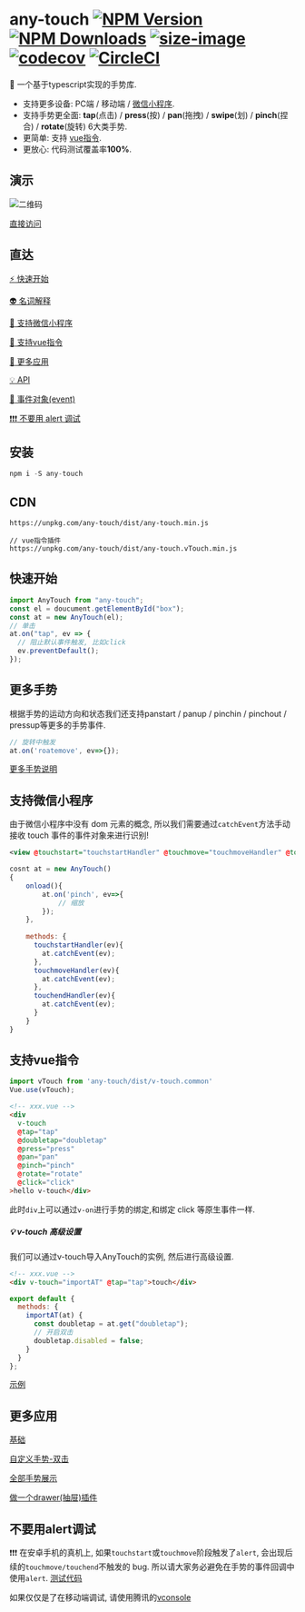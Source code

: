 # any-touch [![NPM Version][npm-image]][npm-url] [![NPM Downloads][downloads-image]][downloads-url] [![size-image]][size-url] [![codecov](https://badgen.net/codecov/c/github/any86/any-touch/master)](https://codecov.io/gh/any86/any-touch) [![CircleCI](https://circleci.com/gh/any86/any-touch.svg?style=svg)](https://circleci.com/gh/any86/any-touch)

[size-image]: https://badgen.net/bundlephobia/minzip/any-touch
[size-url]: https://bundlephobia.com/result?p=any-touch
[npm-image]: https://badgen.net/npm/v/any-touch
[npm-url]: https://npmjs.org/package/any-touch
[downloads-image]: https://badgen.net/npm/dt/any-touch
[downloads-url]: https://npmjs.org/package/any-touch

:wave: 一个基于typescript实现的手势库.
- 支持更多设备: PC端 / 移动端 / [微信小程序](#支持微信小程序).
- 支持手势更全面: **tap**(点击) / **press**(按) / **pan**(拖拽) / **swipe**(划) / **pinch**(捏合) / **rotate**(旋转) 6大类手势.
- 更简单: 支持 [vue指令](#支持vue指令).
- 更放心: 代码测试覆盖率**100%**.

## 演示

![二维码](https://user-images.githubusercontent.com/8264787/64757535-fc6da200-d564-11e9-9bf6-1ac40e08b8b7.png)

[直接访问](https://any86.github.io/any-touch/example/)

## 直达

[:zap: 快速开始](#快速开始)

[:alien: 名词解释](docs/CONCEPT.md) 

[:iphone: 支持微信小程序](#支持微信小程序)

[:seedling: 支持vue指令](#支持vue指令)

[:rocket: 更多应用](#更多应用)

[:bulb: API](docs/API.md)

[:lollipop: 事件对象(event)](docs/EVENT.md)

[:heavy_exclamation_mark::heavy_exclamation_mark::heavy_exclamation_mark: 不要用 alert 调试](#不要用alert调试)
## 安装

```javascript
npm i -S any-touch
```

## CDN

```
https://unpkg.com/any-touch/dist/any-touch.min.js

// vue指令插件
https://unpkg.com/any-touch/dist/any-touch.vTouch.min.js
```

## 快速开始

```javascript
import AnyTouch from "any-touch";
const el = doucument.getElementById("box");
const at = new AnyTouch(el);
// 单击
at.on("tap", ev => {
  // 阻止默认事件触发, 比如click
  ev.preventDefault();
});
```

## 更多手势
根据手势的运动方向和状态我们还支持panstart / panup / pinchin / pinchout / pressup等更多的手势事件.
```javascript
// 旋转中触发
at.on('roatemove', ev=>{});
```
[更多手势说明](/docs/GESTURE.md)

## 支持微信小程序

由于微信小程序中没有 dom 元素的概念, 所以我们需要通过`catchEvent`方法手动接收 touch 事件的事件对象来进行识别!

```xml
<view @touchstart="touchstartHandler" @touchmove="touchmoveHandler" @touchend="touchendHandler"></view>
```

```javascript
cosnt at = new AnyTouch()
{ 
    onload(){
        at.on('pinch', ev=>{
            // 缩放
        });
    },
    
    methods: {
      touchstartHandler(ev){
        at.catchEvent(ev);
      },
      touchmoveHandler(ev){
        at.catchEvent(ev);
      },
      touchendHandler(ev){
        at.catchEvent(ev);
      }
    }
}
```

## 支持vue指令
```javascript
import vTouch from 'any-touch/dist/v-touch.common'
Vue.use(vTouch);
```

```html
<!-- xxx.vue -->
<div
  v-touch
  @tap="tap"
  @doubletap="doubletap"
  @press="press"
  @pan="pan"
  @pinch="pinch"
  @rotate="rotate"
  @click="click"
>hello v-touch</div>
```
此时`div`上可以通过`v-on`进行手势的绑定,和绑定 click 等原生事件一样.

##### :bulb: v-touch 高级设置
我们可以通过v-touch导入AnyTouch的实例, 然后进行高级设置.
```html
<!-- xxx.vue -->
<div v-touch="importAT" @tap="tap">touch</div>
```

```javascript
export default {
  methods: {
    importAT(at) {
      const doubletap = at.get("doubletap");
      // 开启双击
      doubletap.disabled = false;
    }
  }
};
```

[示例](https://any86.github.io/any-touch/example/vue/)

## 更多应用

[基础](https://codepen.io/russell2015/pen/rRmQaw#)

[自定义手势-双击](https://codepen.io/russell2015/pen/xBrgjJ)

[全部手势展示](https://any86.github.io/any-touch/example/)

[做一个drawer(抽屉)插件](https://codepen.io/russell2015/pen/jJRbgp?editors=0010)

## 不要用alert调试

:heavy_exclamation_mark::heavy_exclamation_mark::heavy_exclamation_mark: 在安卓手机的真机上, 如果`touchstart`或`touchmove`阶段触发了`alert`, 会出现后续的`touchmove/touchend`不触发的 bug. 所以请大家务必避免在手势的事件回调中使用`alert`.
[测试代码](https://codepen.io/russell2015/pen/vYBjVNe)

如果仅仅是了在移动端调试, 请使用腾讯的[vconsole](https://github.com/Tencent/vConsole)
